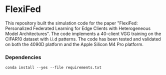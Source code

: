 # FlexiFed

This repository built the simulation code for the paper "FlexiFed: Personalized Federated Learning for Edge Clients with Heterogeneous Model Architectures". The code implements a 40-client VGG training on the CIFAR10 dataset with i.i.d patterns. The code has been tested and validated on both the 4090D platform and the Apple Silicon M4 Pro platform. 

### Dependencies

```conda install --yes --file requirements.txt```
